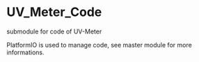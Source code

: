 # UV_Meter_Code
submodule for code of UV-Meter

PlatformIO is used to manage code, see master module for more informations.
